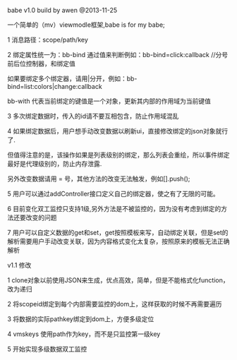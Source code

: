 babe v1.0 build by awen @2013-11-25

一个简单的（mv）viewmodle框架,babe is for my babe;

1 消息路径：scope/path/key

2 绑定属性统一为：bb-bind 通过值来判断例如：bb-bind=click:callback  //分号前后位控制器，和绑定值

  如果要绑定多个绑定器，请用|分开，例如：bb-bind=list:colors|change:callback
  
  bb-with 代表当前绑定的键值是一个对象，更新其内部的作用域为当前键值
  
3 多次绑定数据时，传入的id请不要互相包含，防止作用域混乱

4 如果绑定数据后，用户想手动改变数据以刷新ui，直接修改绑定的json对象就行了.

  但值得注意的是，该操作如果是列表级别的绑定，那么列表会重绘，所以事件绑定最好是代理级别的，防止内存泄露.
  
  另外改变数据请用 = 号，其他方法的改变无法触发，例如[].push();
  
5 用户可以通过addController接口定义自己的绑定器，使之有了无限的可能。

6 目前变化双工监控只支持1级,另外方法是不被监控的，因为没有考虑到绑定的方法还要改变的问题

 7 用户可以自定义数据的get和set，get按照模板来写，自动绑定关联，但是set的解析需要用户手动改变关联，因为内容格式变化太复杂，按照原来的模板无法正确解析

v1.1 修改

 1 clone对象以前使用JSON来生成，优点高效，简单，但是不能格式化function，改为递归

 2 将scopeid绑定到每个内部需要监控的dom上，这样获取的时候不再需要遍历

 3 将数据的实际pathkey绑定到dom上，方便多级定位

 4 vmskeys 使用path作为key，而不是只监控第一级key

 5 开始实现多级数据双工监控